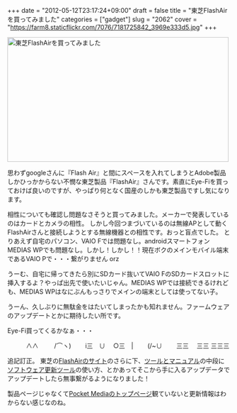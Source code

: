 +++
date = "2012-05-12T23:17:24+09:00"
draft = false
title = "東芝FlashAirを買ってみました"
categories = ["gadget"]
slug = "2062"
cover = "https://farm8.staticflickr.com/7076/7181725842_3969e333d5.jpg"
+++

<a href="https://www.flickr.com/photos/keruru/7181725842/" title="東芝FlashAirを買ってみました by けるる, on Flickr"><img src="https://farm8.staticflickr.com/7076/7181725842_3969e333d5.jpg" width="500" height="281" alt="東芝FlashAirを買ってみました"/></a>

思わずgoogleさんに『Flash Air』と間にスペースを入れてしまうとAdobe製品しかひっかからない不憫な東芝製品『FlashAir』さんです。素直にEye-Fiを買っておけば良いのですが、やっぱり何となく国産のしかも東芝製品ですし気になります。

相性についても確認し問題なさそうと買ってみました。メーカーで発表しているのはカードとカメラの相性。
しかし今回つまづいているのは無線APとして動くFlashAirさんと接続しようとする無線機器との相性です。おっと盲点でした。
とりあえず自宅のパソコン、VAIO Fでは問題なし。androidスマートフォンMEDIAS WPでも問題なし。しかし！しかし！！現在ボクのメインモバイル端末であるVAIO Pで・・・繋がりません orz

うーむ、自宅に帰ってきたら別にSDカード抜いてVAIO FのSDカードスロットに挿入するよ？やっぱ出先で使いたいじゃん。MEDIAS WPでは接続できるけれども、MEDIAS WPはなにぶんもっさりでメインの端末としては使ってない子。

うーん、久しぶりに無駄金をはたいてしまったかも知れません。ファームウェアのアップデートとかに期待したい所です。

Eye-Fi買ってくるかなぁ・・・

　　　∧∧
　　 /⌒ヽ)
　　i三　∪
　○三　|
　　(/~∪
　　三三
　三三
三三三

追記訂正。
東芝の<a href="http://www.toshiba.co.jp/p-media/flashair/index_j.htm">FlashAirのサイト</a>のさらに下、<a href="http://www.toshiba.co.jp/p-media/flashair/manual.htm">ツールとマニュアル</a>の中段に<a href="http://www.toshiba.co.jp/p-media/download/wl/updatetool_j.htm">ソフトウェア更新ツール</a>の使い方、とかあってそこから手に入るアップデータでアップデートしたら無事繋がるようになりました！

製品ページじゃなくて<a href="http://www.toshiba.co.jp/p-media/">Pocket Mediaのトップページ</a>観ていないと更新情報はわからない感じなのね。
